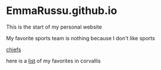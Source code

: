 # EmmaRussu.github.io
This is the start of my personal website

My favorite sports team is nothing because I don't like sports

[chiefs](https://www.chiefs.com/)

here is a [list](corvallis.md) of my favorites in corvallis 
